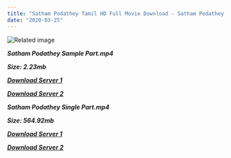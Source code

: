 ```yaml
---
title: "Satham Podathey Tamil HD Full Movie Download - Satham Podathey Tamil HD Download Server"
date: "2020-03-25"
---
```


![Related image](https://i.pinimg.com/originals/44/30/3c/44303ca45859a69090c71ab21f99c12a.jpg)

**_Satham Podathey Sample Part.mp4_**

**_Size: 2.23mb_**

**_[Download Server 1](http://b7.wetransfer.vip/files/Tamil{1299f9f5e3b2d69cf2543eed9032a99b1b0ad17e14bffebc066fcf7d2dcb313c}20Movies/Tamil{1299f9f5e3b2d69cf2543eed9032a99b1b0ad17e14bffebc066fcf7d2dcb313c}20Recent{1299f9f5e3b2d69cf2543eed9032a99b1b0ad17e14bffebc066fcf7d2dcb313c}20Movies/Satham{1299f9f5e3b2d69cf2543eed9032a99b1b0ad17e14bffebc066fcf7d2dcb313c}20Podathey{1299f9f5e3b2d69cf2543eed9032a99b1b0ad17e14bffebc066fcf7d2dcb313c}20(2007)/Satham{1299f9f5e3b2d69cf2543eed9032a99b1b0ad17e14bffebc066fcf7d2dcb313c}20Podathey{1299f9f5e3b2d69cf2543eed9032a99b1b0ad17e14bffebc066fcf7d2dcb313c}20HDRip/Satham{1299f9f5e3b2d69cf2543eed9032a99b1b0ad17e14bffebc066fcf7d2dcb313c}20Podathey{1299f9f5e3b2d69cf2543eed9032a99b1b0ad17e14bffebc066fcf7d2dcb313c}20(2007){1299f9f5e3b2d69cf2543eed9032a99b1b0ad17e14bffebc066fcf7d2dcb313c}20Sample{1299f9f5e3b2d69cf2543eed9032a99b1b0ad17e14bffebc066fcf7d2dcb313c}20(640x360).mp4)_**

**_[Download Server 2](http://b7.wetransfer.vip/files/Tamil{1299f9f5e3b2d69cf2543eed9032a99b1b0ad17e14bffebc066fcf7d2dcb313c}20Movies/Tamil{1299f9f5e3b2d69cf2543eed9032a99b1b0ad17e14bffebc066fcf7d2dcb313c}20Recent{1299f9f5e3b2d69cf2543eed9032a99b1b0ad17e14bffebc066fcf7d2dcb313c}20Movies/Satham{1299f9f5e3b2d69cf2543eed9032a99b1b0ad17e14bffebc066fcf7d2dcb313c}20Podathey{1299f9f5e3b2d69cf2543eed9032a99b1b0ad17e14bffebc066fcf7d2dcb313c}20(2007)/Satham{1299f9f5e3b2d69cf2543eed9032a99b1b0ad17e14bffebc066fcf7d2dcb313c}20Podathey{1299f9f5e3b2d69cf2543eed9032a99b1b0ad17e14bffebc066fcf7d2dcb313c}20HDRip/Satham{1299f9f5e3b2d69cf2543eed9032a99b1b0ad17e14bffebc066fcf7d2dcb313c}20Podathey{1299f9f5e3b2d69cf2543eed9032a99b1b0ad17e14bffebc066fcf7d2dcb313c}20(2007){1299f9f5e3b2d69cf2543eed9032a99b1b0ad17e14bffebc066fcf7d2dcb313c}20Sample{1299f9f5e3b2d69cf2543eed9032a99b1b0ad17e14bffebc066fcf7d2dcb313c}20(640x360).mp4)_**

**_Satham Podathey Single Part.mp4_**

**_Size: 564.92mb_**

**_[Download Server 1](http://b7.wetransfer.vip/files/Tamil{1299f9f5e3b2d69cf2543eed9032a99b1b0ad17e14bffebc066fcf7d2dcb313c}20Movies/Tamil{1299f9f5e3b2d69cf2543eed9032a99b1b0ad17e14bffebc066fcf7d2dcb313c}20Recent{1299f9f5e3b2d69cf2543eed9032a99b1b0ad17e14bffebc066fcf7d2dcb313c}20Movies/Satham{1299f9f5e3b2d69cf2543eed9032a99b1b0ad17e14bffebc066fcf7d2dcb313c}20Podathey{1299f9f5e3b2d69cf2543eed9032a99b1b0ad17e14bffebc066fcf7d2dcb313c}20(2007)/Satham{1299f9f5e3b2d69cf2543eed9032a99b1b0ad17e14bffebc066fcf7d2dcb313c}20Podathey{1299f9f5e3b2d69cf2543eed9032a99b1b0ad17e14bffebc066fcf7d2dcb313c}20HDRip/Satham{1299f9f5e3b2d69cf2543eed9032a99b1b0ad17e14bffebc066fcf7d2dcb313c}20Podathey{1299f9f5e3b2d69cf2543eed9032a99b1b0ad17e14bffebc066fcf7d2dcb313c}20(2007){1299f9f5e3b2d69cf2543eed9032a99b1b0ad17e14bffebc066fcf7d2dcb313c}20Single{1299f9f5e3b2d69cf2543eed9032a99b1b0ad17e14bffebc066fcf7d2dcb313c}20Part{1299f9f5e3b2d69cf2543eed9032a99b1b0ad17e14bffebc066fcf7d2dcb313c}20(640x360).mp4)_**

**_[Download Server 2](http://b7.wetransfer.vip/files/Tamil{1299f9f5e3b2d69cf2543eed9032a99b1b0ad17e14bffebc066fcf7d2dcb313c}20Movies/Tamil{1299f9f5e3b2d69cf2543eed9032a99b1b0ad17e14bffebc066fcf7d2dcb313c}20Recent{1299f9f5e3b2d69cf2543eed9032a99b1b0ad17e14bffebc066fcf7d2dcb313c}20Movies/Satham{1299f9f5e3b2d69cf2543eed9032a99b1b0ad17e14bffebc066fcf7d2dcb313c}20Podathey{1299f9f5e3b2d69cf2543eed9032a99b1b0ad17e14bffebc066fcf7d2dcb313c}20(2007)/Satham{1299f9f5e3b2d69cf2543eed9032a99b1b0ad17e14bffebc066fcf7d2dcb313c}20Podathey{1299f9f5e3b2d69cf2543eed9032a99b1b0ad17e14bffebc066fcf7d2dcb313c}20HDRip/Satham{1299f9f5e3b2d69cf2543eed9032a99b1b0ad17e14bffebc066fcf7d2dcb313c}20Podathey{1299f9f5e3b2d69cf2543eed9032a99b1b0ad17e14bffebc066fcf7d2dcb313c}20(2007){1299f9f5e3b2d69cf2543eed9032a99b1b0ad17e14bffebc066fcf7d2dcb313c}20Single{1299f9f5e3b2d69cf2543eed9032a99b1b0ad17e14bffebc066fcf7d2dcb313c}20Part{1299f9f5e3b2d69cf2543eed9032a99b1b0ad17e14bffebc066fcf7d2dcb313c}20(640x360).mp4)_**
